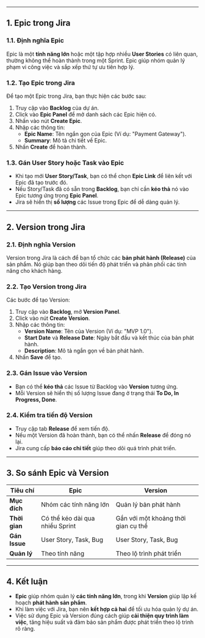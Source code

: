 
---

## **1. Epic trong Jira**  
### **1.1. Định nghĩa Epic**  
Epic là một **tính năng lớn** hoặc một tập hợp nhiều **User Stories** có liên quan, thường không thể hoàn thành trong một Sprint. Epic giúp nhóm quản lý phạm vi công việc và sắp xếp thứ tự ưu tiên hợp lý.  

### **1.2. Tạo Epic trong Jira**  
Để tạo một Epic trong Jira, bạn thực hiện các bước sau:  
1. Truy cập vào **Backlog** của dự án.  
2. Click vào **Epic Panel** để mở danh sách các Epic hiện có.  
3. Nhấn vào nút **Create Epic**.  
4. Nhập các thông tin:  
   - **Epic Name**: Tên ngắn gọn của Epic (Ví dụ: "Payment Gateway").  
   - **Summary**: Mô tả chi tiết về Epic.  
5. Nhấn **Create** để hoàn thành.  

### **1.3. Gán User Story hoặc Task vào Epic**  
- Khi tạo mới **User Story/Task**, bạn có thể chọn **Epic Link** để liên kết với Epic đã tạo trước đó.  
- Nếu Story/Task đã có sẵn trong **Backlog**, bạn chỉ cần **kéo thả** nó vào Epic tương ứng trong **Epic Panel**.  
- Jira sẽ hiển thị **số lượng** các Issue trong Epic để dễ dàng quản lý.  

---

## **2. Version trong Jira**  
### **2.1. Định nghĩa Version**  
Version trong Jira là cách để bạn tổ chức các **bản phát hành (Release)** của sản phẩm. Nó giúp bạn theo dõi tiến độ phát triển và phân phối các tính năng cho khách hàng.  

### **2.2. Tạo Version trong Jira**  
Các bước để tạo Version:  
1. Truy cập vào **Backlog**, mở **Version Panel**.  
2. Click vào nút **Create Version**.  
3. Nhập các thông tin:  
   - **Version Name**: Tên của Version (Ví dụ: "MVP 1.0").  
   - **Start Date** và **Release Date**: Ngày bắt đầu và kết thúc của bản phát hành.  
   - **Description**: Mô tả ngắn gọn về bản phát hành.  
4. Nhấn **Save** để tạo.  

### **2.3. Gán Issue vào Version**  
- Bạn có thể **kéo thả** các Issue từ Backlog vào **Version** tương ứng.  
- Mỗi Version sẽ hiển thị số lượng Issue đang ở trạng thái **To Do, In Progress, Done**.  

### **2.4. Kiểm tra tiến độ Version**  
- Truy cập tab **Release** để xem tiến độ.  
- Nếu một Version đã hoàn thành, bạn có thể nhấn **Release** để đóng nó lại.  
- Jira cung cấp **báo cáo chi tiết** giúp theo dõi quá trình phát triển.  

---

## **3. So sánh Epic và Version**  
| **Tiêu chí**    | **Epic** | **Version** |  
|----------------|---------|------------|  
| **Mục đích**   | Nhóm các tính năng lớn | Quản lý bản phát hành |  
| **Thời gian**  | Có thể kéo dài qua nhiều Sprint | Gắn với một khoảng thời gian cụ thể |  
| **Gán Issue**  | User Story, Task, Bug | User Story, Task, Bug |  
| **Quản lý**    | Theo tính năng | Theo lộ trình phát triển |  

---

## **4. Kết luận**  
- **Epic** giúp nhóm quản lý **các tính năng lớn**, trong khi **Version** giúp lập kế hoạch **phát hành sản phẩm**.  
- Khi làm việc với Jira, bạn nên **kết hợp cả hai** để tối ưu hóa quản lý dự án.  
- Việc sử dụng Epic và Version đúng cách giúp **cải thiện quy trình làm việc**, tăng hiệu suất và đảm bảo sản phẩm được phát triển theo lộ trình rõ ràng.  

